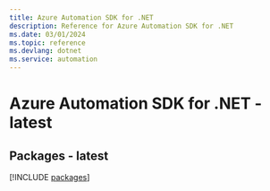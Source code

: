 ```yaml
---
title: Azure Automation SDK for .NET
description: Reference for Azure Automation SDK for .NET
ms.date: 03/01/2024
ms.topic: reference
ms.devlang: dotnet
ms.service: automation
---
```

# Azure Automation SDK for .NET - latest
## Packages - latest
[!INCLUDE [packages](automation-index.md)]